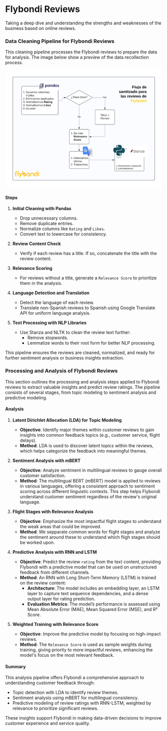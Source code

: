 # Flybondi Reviews

Taking a deep dive and understanding the strengths and weaknesses of the business based on online reviews.


### Data Cleaning Pipeline for Flybondi Reviews

This cleaning pipeline processes the Flybondi reviews to prepare the data for analysis. The image below show a preview of the data recollection process.

![cleaingn_pipeline_img](./res/image.png)


#### Steps

1. **Initial Cleaning with Pandas**  
   - Drop unnecessary columns.
   - Remove duplicate entries.
   - Normalize columns like `Rating` and `Likes`.
   - Convert text to lowercase for consistency.

2. **Review Content Check**  
   - Verify if each review has a title. If so, concatenate the title with the review content.

3. **Relevance Scoring**  
   - For reviews without a title, generate a `Relevance Score` to prioritize them in the analysis.

4. **Language Detection and Translation**  
   - Detect the language of each review.
   - Translate non-Spanish reviews to Spanish using Google Translate API for uniform language analysis.

5. **Text Processing with NLP Libraries**  
   - Use Stanza and NLTK to clean the review text further:
     - Remove stopwords.
     - Lemmatize words to their root form for better NLP processing.

This pipeline ensures the reviews are cleaned, normalized, and ready for further sentiment analysis or business insights extraction.


### Processing and Analysis of Flybondi Reviews

This section outlines the processing and analysis steps applied to Flybondi reviews to extract valuable insights and predict review ratings. The pipeline consists of several stages, from topic modeling to sentiment analysis and predictive modeling.

#### Analysis

1. **Latent Dirichlet Allocation (LDA) for Topic Modeling**  
   - **Objective**: Identify major themes within customer reviews to gain insights into common feedback topics (e.g., customer service, flight delays).
   - **Method**: LDA is used to discover latent topics within the reviews, which helps categorize the feedback into meaningful themes.

2. **Sentiment Analysis with mBERT**  
   - **Objective**: Analyze sentiment in multilingual reviews to gauge overall customer satisfaction.
   - **Method**: The multilingual BERT (mBERT) model is applied to reviews in various languages, offering a consistent approach to sentiment scoring across different linguistic contexts. This step helps Flybondi understand customer sentiment regardless of the review's original language.

3. **Flight Stages with Relevance Analysis**  
   - **Objective**: Emphasize the most impactful flight stages  to understand the weak areas that could be improved.
   - **Method**: We sepparate common words for flight stages and analyze the sentiment around these to understand which fligh stages should be worked upon.

4. **Predictive Analysis with RNN and LSTM**  
   - **Objective**: Predict the review `rating` from the text content, providing Flybondi with a predictive model that can be used on unstructured feedback from different channels.
   - **Method**: An RNN with Long Short-Term Memory (LSTM) is trained on the review content:
     - **Architecture**: The model includes an embedding layer, an LSTM layer to capture text sequence dependencies, and a dense output layer for rating prediction.
     - **Evaluation Metrics**: The model’s performance is assessed using Mean Absolute Error (MAE), Mean Squared Error (MSE), and R² Score.

5. **Weighted Training with Relevance Score**  
   - **Objective**: Improve the predictive model by focusing on high-impact reviews.
   - **Method**: The `Relevance Score` is used as sample weights during training, giving priority to more impactful reviews, enhancing the model's focus on the most relevant feedback.

#### Summary

This analysis pipeline offers Flybondi a comprehensive approach to understanding customer feedback through:
- Topic detection with LDA to identify review themes.
- Sentiment analysis using mBERT for multilingual consistency.
- Predictive modeling of review ratings with RNN-LSTM, weighted by relevance to prioritize significant reviews.

These insights support Flybondi in making data-driven decisions to improve customer experience and service quality.